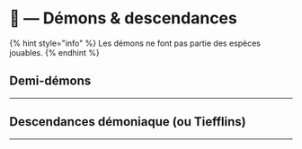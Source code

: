 # 👹 — Démons & descendances

{% hint style="info" %}
Les démons ne font pas partie des espèces jouables.
{% endhint %}

## Demi-démons

***



## Descendances démoniaque (ou Tiefflins)

***

